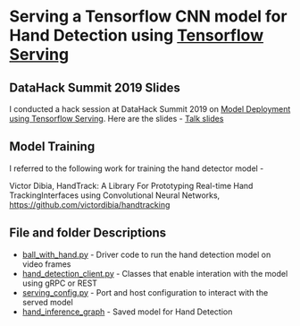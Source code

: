 # Serving a Tensorflow CNN model for Hand Detection using [Tensorflow Serving](https://www.tensorflow.org/tfx/guide/serving)


## DataHack Summit 2019 Slides
I conducted a hack session at DataHack Summit 2019 on [Model Deployment using Tensorflow Serving](https://www.analyticsvidhya.com/datahack-summit-2019/schedule/hack-session-all-you-need-to-know-about-deploying-dl-models-using-tensorflow/). Here are the slides - [Talk slides](https://docs.google.com/presentation/d/1-NKPK4XU8BXYBbre_GYseep4RAwPl0ebzscIgOb00bw/edit?usp=sharing)


## Model Training

I referred to the following work for training the hand detector model - 

Victor Dibia, HandTrack: A Library For Prototyping Real-time Hand TrackingInterfaces using Convolutional Neural Networks, https://github.com/victordibia/handtracking 

## File and folder Descriptions

* [ball_with_hand.py](https://github.com/ganeshtata/TF-Serving-CNN-example/blob/add_readme/ball_with_hand.py) - Driver code to run the hand detection model on video frames
* [hand_detection_client.py](https://github.com/ganeshtata/TF-Serving-CNN-example/blob/add_readme/hand_detection_client.py) - Classes that enable interation with the model using gRPC or REST
* [serving_config.py](https://github.com/ganeshtata/TF-Serving-CNN-example/blob/add_readme/tf_serving/serving_config.py) - Port and host configuration to interact with the served model
* [hand_inference_graph](https://github.com/ganeshtata/TF-Serving-CNN-example/tree/add_readme/hand_inference_graph) - Saved model for Hand Detection